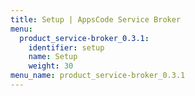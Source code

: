 ```yaml
---
title: Setup | AppsCode Service Broker
menu:
  product_service-broker_0.3.1:
    identifier: setup
    name: Setup
    weight: 30
menu_name: product_service-broker_0.3.1
---
```

